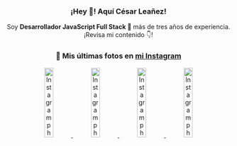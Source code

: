 <div align="center">

<h3>¡Hey 👋! Aquí César Leañez!</h3>

<p>Soy <strong>Desarrollador JavaScript Full Stack 🚀</strong> más de tres años de experiencia.<br />¡Revisa mi contenido 👇!</p>

### 📸 Mis últimas fotos en [mi Instagram](https://instagram.com/cesarsoftware.dev)


<a href='https://instagram.com/p/DIt9Oknp-PZ' target='_blank'>
  <img width='20%' src='https://instagram.fcmn2-1.fna.fbcdn.net/v/t51.2885-15/491444712_17914409433097059_55076089485466172_n.jpg?stp=dst-jpg_e35_tt6&efg=eyJ2ZW5jb2RlX3RhZyI6IkZFRUQuaW1hZ2VfdXJsZ2VuLjU1MngzNDEuc2RyLmY3NTc2MS5kZWZhdWx0X2ltYWdlIn0&_nc_ht=instagram.fcmn2-1.fna.fbcdn.net&_nc_cat=103&_nc_oc=Q6cZ2QEZHmmhKLbvTcn0o0n5cP27I_j6Big8kFwSha6G2HYlCx9lIaCAnzXcBx2DyTrMy2g&_nc_ohc=8JcC1AuAH_YQ7kNvwH9S1Wy&_nc_gid=neSjGg-H805L0z4igvx4Gg&edm=ACWDqb8BAAAA&ccb=7-5&ig_cache_key=MzYxNTgxNTM1ODA3ODI0Nzg5Nw%3D%3D.3-ccb7-5&oh=00_AfGrjC6dqL5orgaY-Vxuh85Vx-adGlKxsZxuCwzM_3Uirw&oe=6811F4EB&_nc_sid=ee9879' alt='Instagram photo' />
</a>
<a href='https://instagram.com/p/DICt8_ruj1K' target='_blank'>
  <img width='20%' src='https://instagram.fcmn2-1.fna.fbcdn.net/v/t51.2885-15/487811720_2261442050918393_7784971145546330846_n.jpg?stp=dst-jpg_e15_tt6&efg=eyJ2ZW5jb2RlX3RhZyI6IkNMSVBTLmltYWdlX3VybGdlbi42NDB4MTE1Ni5zZHIuZjcxODc4LmRlZmF1bHRfY292ZXJfZnJhbWUifQ&_nc_ht=instagram.fcmn2-1.fna.fbcdn.net&_nc_cat=105&_nc_oc=Q6cZ2QEZHmmhKLbvTcn0o0n5cP27I_j6Big8kFwSha6G2HYlCx9lIaCAnzXcBx2DyTrMy2g&_nc_ohc=iiBlZchmxEQQ7kNvwGTAr1v&_nc_gid=neSjGg-H805L0z4igvx4Gg&edm=ACWDqb8BAAAA&ccb=7-5&ig_cache_key=MzYwMzY0NDc1NTQ5MDc4MjUzOA%3D%3D.3-ccb7-5&oh=00_AfGjsNU05srFc4PQkwSXDjcEnhqmAzG_giW2UizMvHmDkg&oe=6811E7E1&_nc_sid=ee9879' alt='Instagram photo' />
</a>
<a href='https://instagram.com/p/DIAOH7MuTdG' target='_blank'>
  <img width='20%' src='https://instagram.fcmn3-2.fna.fbcdn.net/v/t51.2885-15/487701094_964176539225257_203758693226461245_n.jpg?stp=dst-jpg_e15_tt6&efg=eyJ2ZW5jb2RlX3RhZyI6IkNMSVBTLmltYWdlX3VybGdlbi42NDB4MTE1Ni5zZHIuZjcxODc4LmRlZmF1bHRfY292ZXJfZnJhbWUifQ&_nc_ht=instagram.fcmn3-2.fna.fbcdn.net&_nc_cat=101&_nc_oc=Q6cZ2QEZHmmhKLbvTcn0o0n5cP27I_j6Big8kFwSha6G2HYlCx9lIaCAnzXcBx2DyTrMy2g&_nc_ohc=pAseSrinY1UQ7kNvwEPiW2F&_nc_gid=neSjGg-H805L0z4igvx4Gg&edm=ACWDqb8BAAAA&ccb=7-5&ig_cache_key=MzYwMjk0MTgxOTE0ODEyMTkyNg%3D%3D.3-ccb7-5&oh=00_AfGb5maI6gvJjWM8fjYAacv2zCeBs-XTEQKvdoFuP001ag&oe=6811F998&_nc_sid=ee9879' alt='Instagram photo' />
</a>
<a href='https://instagram.com/p/DHtKENeumyc' target='_blank'>
  <img width='20%' src='https://instagram.fcmn2-2.fna.fbcdn.net/v/t51.2885-15/486620439_1373071664043671_6215675251976925620_n.jpg?stp=dst-jpg_e15_tt6&efg=eyJ2ZW5jb2RlX3RhZyI6IkNMSVBTLmltYWdlX3VybGdlbi42NDB4MTE0Ni5zZHIuZjcxODc4LmRlZmF1bHRfY292ZXJfZnJhbWUifQ&_nc_ht=instagram.fcmn2-2.fna.fbcdn.net&_nc_cat=111&_nc_oc=Q6cZ2QEZHmmhKLbvTcn0o0n5cP27I_j6Big8kFwSha6G2HYlCx9lIaCAnzXcBx2DyTrMy2g&_nc_ohc=5ya8VY_f2xUQ7kNvwH528mt&_nc_gid=neSjGg-H805L0z4igvx4Gg&edm=ACWDqb8BAAAA&ccb=7-5&ig_cache_key=MzU5NzU3NTk0NzE1NjA5MDAxMg%3D%3D.3-ccb7-5&oh=00_AfF1SGgbJtQlyRwsosU_QjIu-EuSLzZN4KkTgMrTmnQ4Jw&oe=68120F24&_nc_sid=ee9879' alt='Instagram photo' />
</a>

</div>
